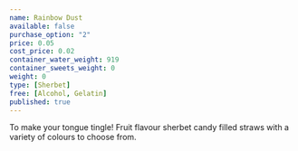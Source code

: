 ```yaml
---
name: Rainbow Dust
available: false
purchase_option: "2"
price: 0.05
cost_price: 0.02
container_water_weight: 919
container_sweets_weight: 0
weight: 0
type: [Sherbet]
free: [Alcohol, Gelatin]
published: true
---
```

To make your tongue tingle! Fruit flavour sherbet candy filled straws with a variety of colours to choose from.